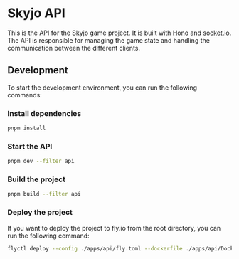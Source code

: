 # Skyjo API

This is the API for the Skyjo game project. It is built with [Hono](https://hono.dev/) and [socket.io](https://socket.io/). The API is responsible for managing the game state and handling the communication between the different clients.

## Development

To start the development environment, you can run the following commands:

### Install dependencies

```bash
pnpm install
```

### Start the API

```bash
pnpm dev --filter api
```

### Build the project

```bash
pnpm build --filter api
```

### Deploy the project

If you want to deploy the project to fly.io from the root directory, you can run the following command:

```bash
flyctl deploy --config ./apps/api/fly.toml --dockerfile ./apps/api/Dockerfile
```

